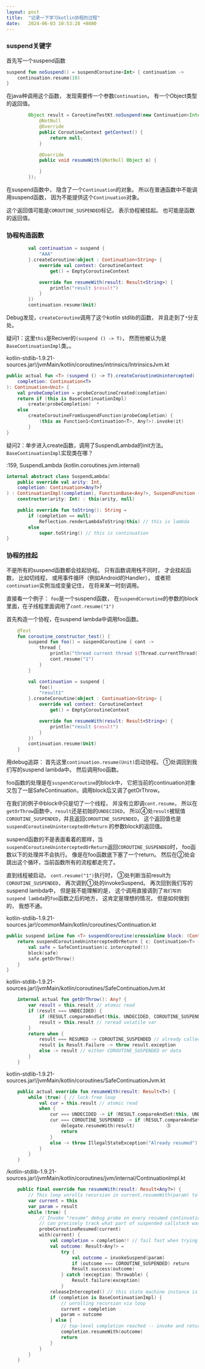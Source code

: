 ```yaml
---
layout: post
title:  "记录一下学习kotlin协程的过程"
date:   2024-06-03 10:53:28 +0800
---
```


### suspend关键字

首先写一个suspend函数
```kotlin
suspend fun noSuspend() = suspendCoroutine<Int> { continuation ->
    continuation.resume(10)
}
```

在java种调用这个函数， 发现需要传一个参数`Continuation`， 有一个Object类型的返回值。
```java
        Object result = CoroutineTestKt.noSuspend(new Continuation<Integer>() {
            @NotNull
            @Override
            public CoroutineContext getContext() {
                return null;
            }

            @Override
            public void resumeWith(@NotNull Object o) {

            }
        });
```
在suspend函数中， 隐含了一个`Continuation`的对象。 所以在普通函数中不能调用suspend函数， 因为不能提供这个`Continuation`对象。

这个返回值可能是`COROUTINE_SUSPENDED`标记， 表示协程被挂起。 也可能是函数的返回值。


### 协程构造函数

```kotlin
        val continuation = suspend {
            "AAA"
        }.createCoroutine(object : Continuation<String> {
            override val context: CoroutineContext
                get() = EmptyCoroutineContext

            override fun resumeWith(result: Result<String>) {
                println("result $result")
            }
        })
        continuation.resume(Unit)
```
Debug发现，`createCoroutine`调用了这个kotlin stdlib的函数，
并且走到了`*`分支处。

疑问1：这里`this`是Reciver的`(suspend () -> T)`， 然而他被认为是`BaseContinuationImpl`类。。

kotlin-stdlib-1.9.21-sources.jar!/jvmMain/kotlin/coroutines/intrinsics/IntrinsicsJvm.kt
```kotlin
public actual fun <T> (suspend () -> T).createCoroutineUnintercepted(
    completion: Continuation<T>
): Continuation<Unit> {
    val probeCompletion = probeCoroutineCreated(completion)
    return if (this is BaseContinuationImpl)
        create(probeCompletion)  *
    else
        createCoroutineFromSuspendFunction(probeCompletion) {
            (this as Function1<Continuation<T>, Any?>).invoke(it)
        }
}
```

疑问2：单步进入create函数，调用了SuspendLambda的init方法。`BaseContinuationImpl`实现类在哪？

<init>:159, SuspendLambda (kotlin.coroutines.jvm.internal)

```kotlin
internal abstract class SuspendLambda(
    public override val arity: Int,
    completion: Continuation<Any?>?
) : ContinuationImpl(completion), FunctionBase<Any?>, SuspendFunction {
    constructor(arity: Int) : this(arity, null)

    public override fun toString(): String =
        if (completion == null)
            Reflection.renderLambdaToString(this) // this is lambda
        else
            super.toString() // this is continuation
}
```

### 协程的挂起
不是所有的suspend函数都会挂起协程。
只有函数调用栈不同时， 才会挂起函数， 
比如切线程， 
或用事件循环（例如Android的Handler）， 
或者把`continuation`实例当成变量记住， 在将来某一时刻调用。

直接看一个例子： `foo`是一个suspend函数， 在`suspendCoroutine`的参数的block里面，在子线程里面调用了`cont.resume("1")`

首先构造一个协程，在suspend lambda中调用foo函数。

```kotlin
    @Test
    fun coroutine_constructor_test() {
        suspend fun foo() = suspendCoroutine { cont ->
            thread {
                println("thread current thread ${Thread.currentThread().name}")
                cont.resume("1")
            }
        }

        val continuation = suspend {
            foo()
            "result1"
        }.createCoroutine(object : Continuation<String> {
            override val context: CoroutineContext
                get() = EmptyCoroutineContext

            override fun resumeWith(result: Result<String>) {
                println("result $result")
            }
        })
        continuation.resume(Unit)
    }
```

用debug追踪：
首先这里`continuation.resume(Unit)`启动协程。 ①处调回到我们写的suspend lambda中。
然后调用foo函数。

foo函数的处理是在`suspendCoroutine`的block中， 它把当前的continuation对象又包了一层SafeContinuation，调用block后又调了getOrThrow。

在我们的例子中block中只是切了一个线程， 并没有立即调`cont.resume`， 所以在`getOrThrow`函数中，`result`还是初始的`UNDECIDED`，
所以④处`result`被赋值`COROUTINE_SUSPENDED`，并且返回`COROUTINE_SUSPENDED`， 这个返回值也是`suspendCoroutineUninterceptedOrReturn`
的参数block的返回值。

suspend函数的不是表面看着的那样，当`suspendCoroutineUninterceptedOrReturn`返回`COROUTINE_SUSPENDED`时， foo函数以下的处理并不会执行。
像是在foo函数底下塞了一个return。
然后在②处会跳出这个循环，当前函数所有的流程都走完了。

直到线程被启动， `cont.resume("1")`执行时， ③处判断当前result为`COROUTINE_SUSPENDED`， 再次调到①处的invokeSuspend。
再次回到我们写的suspend lambda中，
但是我不能理解的是， 这个调用直接调到了`我们写的suspend lambda`的`foo`函数之后的地方， 这肯定是理想的情况， 但是如何做到的， 我想不通。

kotlin-stdlib-1.9.21-sources.jar!/commonMain/kotlin/coroutines/Continuation.kt

```kotlin
public suspend inline fun <T> suspendCoroutine(crossinline block: (Continuation<T>) -> Unit): T {
    return suspendCoroutineUninterceptedOrReturn { c: Continuation<T> ->
        val safe = SafeContinuation(c.intercepted())
        block(safe)
        safe.getOrThrow()
    }
}
```

kotlin-stdlib-1.9.21-sources.jar!/jvmMain/kotlin/coroutines/SafeContinuationJvm.kt
```kotlin
    internal actual fun getOrThrow(): Any? {
        var result = this.result // atomic read
        if (result === UNDECIDED) {
            if (RESULT.compareAndSet(this, UNDECIDED, COROUTINE_SUSPENDED)) return COROUTINE_SUSPENDED　④
            result = this.result // reread volatile var
        }
        return when {
            result === RESUMED -> COROUTINE_SUSPENDED // already called continuation, indicate COROUTINE_SUSPENDED upstream
            result is Result.Failure -> throw result.exception
            else -> result // either COROUTINE_SUSPENDED or data
        }
    }
```

kotlin-stdlib-1.9.21-sources.jar!/jvmMain/kotlin/coroutines/SafeContinuationJvm.kt
```kotlin
    public actual override fun resumeWith(result: Result<T>) {
        while (true) { // lock-free loop
            val cur = this.result // atomic read
            when {
                cur === UNDECIDED -> if (RESULT.compareAndSet(this, UNDECIDED, result.value)) return
                cur === COROUTINE_SUSPENDED -> if (RESULT.compareAndSet(this, COROUTINE_SUSPENDED, RESUMED)) {
                    delegate.resumeWith(result)　　　　     ③
                    return
                }
                else -> throw IllegalStateException("Already resumed")
            }
        }
    }
```

/kotlin-stdlib-1.9.21-sources.jar!/jvmMain/kotlin/coroutines/jvm/internal/ContinuationImpl.kt
```kotlin
    public final override fun resumeWith(result: Result<Any?>) {
        // This loop unrolls recursion in current.resumeWith(param) to make saner and shorter stack traces on resume
        var current = this
        var param = result
        while (true) {
            // Invoke "resume" debug probe on every resumed continuation, so that a debugging library infrastructure
            // can precisely track what part of suspended callstack was already resumed
            probeCoroutineResumed(current)
            with(current) {
                val completion = completion!! // fail fast when trying to resume continuation without completion
                val outcome: Result<Any?> =
                    try {
                        val outcome = invokeSuspend(param)　             ①
                        if (outcome === COROUTINE_SUSPENDED) return　    ②
                        Result.success(outcome)
                    } catch (exception: Throwable) {
                        Result.failure(exception)
                    }
                releaseIntercepted() // this state machine instance is terminating
                if (completion is BaseContinuationImpl) {
                    // unrolling recursion via loop
                    current = completion
                    param = outcome
                } else {
                    // top-level completion reached -- invoke and return
                    completion.resumeWith(outcome)
                    return
                }
            }
        }
    }
```
